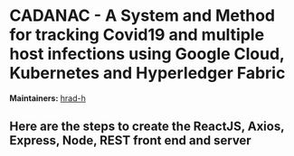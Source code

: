 # CADANAC - A System and Method for tracking Covid19 and multiple host infections using Google Cloud, Kubernetes and Hyperledger Fabric


**Maintainers:** [hrad-h](https://github.com/hrad-h/)

## Here are the steps to create the ReactJS, Axios, Express, Node, REST front end and server

